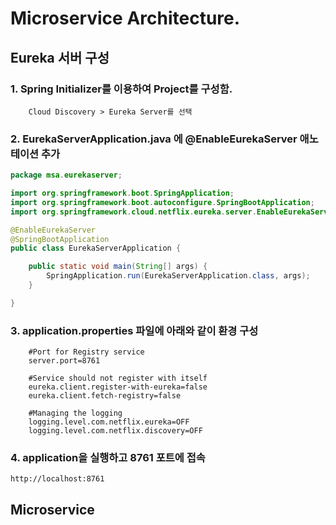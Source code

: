 # Microservice Architecture.


## Eureka 서버 구성 
### 1. Spring Initializer를 이용하여 Project를 구성함.
```
    Cloud Discovery > Eureka Server를 선택 
```

### 2. EurekaServerApplication.java 에 @EnableEurekaServer 애노테이션 추가 
```java
package msa.eurekaserver;

import org.springframework.boot.SpringApplication;
import org.springframework.boot.autoconfigure.SpringBootApplication;
import org.springframework.cloud.netflix.eureka.server.EnableEurekaServer;

@EnableEurekaServer
@SpringBootApplication
public class EurekaServerApplication {

	public static void main(String[] args) {
		SpringApplication.run(EurekaServerApplication.class, args);
	}

}
```


### 3. application.properties 파일에 아래와 같이 환경 구성 
```aidl
    #Port for Registry service
    server.port=8761
    
    #Service should not register with itself
    eureka.client.register-with-eureka=false
    eureka.client.fetch-registry=false
    
    #Managing the logging
    logging.level.com.netflix.eureka=OFF
    logging.level.com.netflix.discovery=OFF
```

### 4. application을 실행하고 8761 포트에 접속 
```
http://localhost:8761
```



## Microservice





